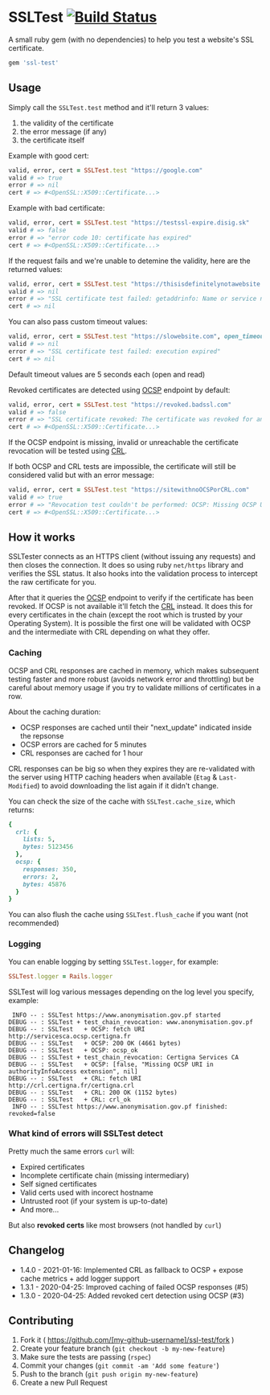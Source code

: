 # SSLTest [![Build Status](https://travis-ci.com/jarthod/ssl-test.svg?branch=master)](https://travis-ci.com/jarthod/ssl-test)

A small ruby gem (with no dependencies) to help you test a website's SSL certificate.

```ruby
gem 'ssl-test'
```

## Usage

Simply call the `SSLTest.test` method and it'll return 3 values:

1. the validity of the certificate
2. the error message (if any)
3. the certificate itself

Example with good cert:
```ruby
valid, error, cert = SSLTest.test "https://google.com"
valid # => true
error # => nil
cert # => #<OpenSSL::X509::Certificate...>
```

Example with bad certificate:
```ruby
valid, error, cert = SSLTest.test "https://testssl-expire.disig.sk"
valid # => false
error # => "error code 10: certificate has expired"
cert # => #<OpenSSL::X509::Certificate...>
```

If the request fails and we're unable to detemine the validity, here are the returned values:
```ruby
valid, error, cert = SSLTest.test "https://thisisdefinitelynotawebsite.com"
valid # => nil
error # => "SSL certificate test failed: getaddrinfo: Name or service not known"
cert # => nil
```

You can also pass custom timeout values:
```ruby
valid, error, cert = SSLTest.test "https://slowebsite.com", open_timeout: 2, read_timeout: 2
valid # => nil
error # => "SSL certificate test failed: execution expired"
cert # => nil
```
Default timeout values are 5 seconds each (open and read)

Revoked certificates are detected using [OCSP](https://en.wikipedia.org/wiki/Online_Certificate_Status_Protocol) endpoint by default:
```ruby
valid, error, cert = SSLTest.test "https://revoked.badssl.com"
valid # => false
error # => "SSL certificate revoked: The certificate was revoked for an unknown reason (revocation date: 2019-10-07 20:30:39 UTC)"
cert # => #<OpenSSL::X509::Certificate...>
```

If the OCSP endpoint is missing, invalid or unreachable the certificate revocation will be tested using [CRL](https://en.wikipedia.org/wiki/Certificate_revocation_list).

If both OCSP and CRL tests are impossible, the certificate will still be considered valid but with an error message:
```ruby
valid, error, cert = SSLTest.test "https://sitewithnoOCSPorCRL.com"
valid # => true
error # => "Revocation test couldn't be performed: OCSP: Missing OCSP URI in authorityInfoAccess extension, CRL: Missing crlDistributionPoints extension"
cert # => #<OpenSSL::X509::Certificate...>
```

## How it works

SSLTester connects as an HTTPS client (without issuing any requests) and then closes the connection. It does so using ruby `net/https` library and verifies the SSL status. It also hooks into the validation process to intercept the raw certificate for you.

After that it queries the [OCSP](https://en.wikipedia.org/wiki/Online_Certificate_Status_Protocol) endpoint to verify if the certificate has been revoked. If OCSP is not available it'll fetch the [CRL](https://en.wikipedia.org/wiki/Certificate_revocation_list) instead. It does this for every certificates in the chain (except the root which is trusted by your Operating System). It is possible the first one will be validated with OCSP and the intermediate with CRL depending on what they offer.

### Caching

OCSP and CRL responses are cached in memory, which makes subsequent testing faster and more robust (avoids network error and throttling) but be careful about memory usage if you try to validate millions of certificates in a row.

About the caching duration:
- OCSP responses are cached until their "next_update" indicated inside the repsonse
- OCSP errors are cached for 5 minutes
- CRL responses are cached for 1 hour

CRL responses can be big so when they expires they are re-validated with the server using HTTP caching headers when available (`Etag` & `Last-Modified`) to avoid downloading the list again if it didn't change.

You can check the size of the cache with `SSLTest.cache_size`, which returns:

```ruby
{
  crl: {
    lists: 5,
    bytes: 5123456
  },
  ocsp: {
    responses: 350,
    errors: 2,
    bytes: 45876
  }
}
```

You can also flush the cache using `SSLTest.flush_cache` if you want (not recommended)

### Logging

You can enable logging by setting `SSLTest.logger`, for example:

```ruby
SSLTest.logger = Rails.logger
```

SSLTest will log various messages depending on the log level you specify, example:

```
 INFO -- : SSLTest https://www.anonymisation.gov.pf started
DEBUG -- : SSLTest + test_chain_revocation: www.anonymisation.gov.pf
DEBUG -- : SSLTest   + OCSP: fetch URI http://servicesca.ocsp.certigna.fr
DEBUG -- : SSLTest   + OCSP: 200 OK (4661 bytes)
DEBUG -- : SSLTest   + OCSP: ocsp_ok
DEBUG -- : SSLTest + test_chain_revocation: Certigna Services CA
DEBUG -- : SSLTest   + OCSP: [false, "Missing OCSP URI in authorityInfoAccess extension", nil]
DEBUG -- : SSLTest   + CRL: fetch URI http://crl.certigna.fr/certigna.crl
DEBUG -- : SSLTest   + CRL: 200 OK (1152 bytes)
DEBUG -- : SSLTest   + CRL: crl_ok
 INFO -- : SSLTest https://www.anonymisation.gov.pf finished: revoked=false
```

### What kind of errors will SSLTest detect

Pretty much the same errors `curl` will:
- Expired certificates
- Incomplete certificate chain (missing intermediary)
- Self signed certificates
- Valid certs used with incorect hostname
- Untrusted root (if your system is up-to-date)
- And more...

But also **revoked certs** like most browsers (not handled by `curl`)

## Changelog

* 1.4.0 - 2021-01-16: Implemented CRL as fallback to OCSP + expose cache metrics + add logger support
* 1.3.1 - 2020-04-25: Improved caching of failed OCSP responses (#5)
* 1.3.0 - 2020-04-25: Added revoked cert detection using OCSP (#3)

## Contributing

1. Fork it ( https://github.com/[my-github-username]/ssl-test/fork )
2. Create your feature branch (`git checkout -b my-new-feature`)
3. Make sure the tests are passing (`rspec`)
4. Commit your changes (`git commit -am 'Add some feature'`)
5. Push to the branch (`git push origin my-new-feature`)
6. Create a new Pull Request
